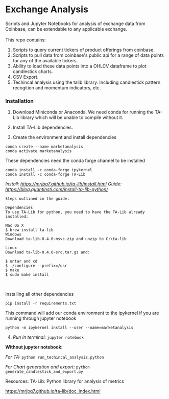
<h1>Exchange Analysis</h1>
<div>
Scripts and Jupyter Notebooks for analysis of exchange data from Coinbase, can be extendable to any applicable exchange. <br> <br>This repo contains:<br>

1. Scripts to query current tickers of product offerings from coinbase.
2. Scripts to pull data from coinbase's public api for a range of data points for any of the available tickers.
3. Ability to load these data points into a OHLCV dataframe to plot candlestick charts.
4. CSV Export.
5. Techincal analysis using the talib library. Including candlestick pattern recogition and momentum indicators, etc.
</div>

<h3>Installation</h3>

1. Download Miniconda or Anaconda. We need conda for running the TA-Lib library which will be unable to compile without it.
2. Install TA-Lib dependencies.

  
3. Create the environment and install dependencies

```
conda create --name marketanalysis
conda activate marketanalysis
```

These dependencies need the conda forge channel to be installed

```
conda install -c conda-forge ipykernel
conda install -c conda-forge TA-Lib
```
  

<i>Install: https://mrjbq7.github.io/ta-lib/install.html</i>
<i>Guide: https://blog.quantinsti.com/install-ta-lib-python/</i>

```
Steps outlined in the guide:

Dependencies
To use TA-Lib for python, you need to have the TA-Lib already installed:

Mac OS X
$ brew install ta-lib
Windows
Download ta-lib-0.4.0-msvc.zip and unzip to C:\ta-lib

Linux
Download ta-lib-0.4.0-src.tar.gz and:

$ untar and cd
$ ./configure --prefix=/usr
$ make
$ sudo make install
```

<br>

Installing all other dependencies
```
pip install -r requirements.txt
```
  
This command will add our conda environment to the ipykernel if you are running through jupyter notebook

```
python -m ipykernel install --user --name=marketanalysis
```
  
4. <i>Run in terminal:</i> ```jupyter notebook```


<b>Without jupyter notebook:</b><br>


<i>For TA: </i> ```python run_techincal_analysis.python```

  

<i>For Chart generation and export: </i>```python generate_candlestick_and_export.py```

  
  

Resources: TA-Lib: Python library for analysis of metrics

https://mrjbq7.github.io/ta-lib/doc_index.html
